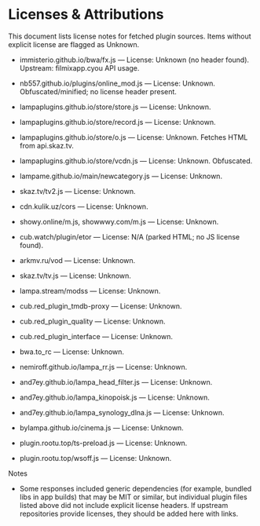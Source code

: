 # Licenses & Attributions

This document lists license notes for fetched plugin sources. Items without explicit license are flagged as Unknown.

- immisterio.github.io/bwa/fx.js — License: Unknown (no header found). Upstream: filmixapp.cyou API usage.
- nb557.github.io/plugins/online_mod.js — License: Unknown. Obfuscated/minified; no license header present.
- lampaplugins.github.io/store/store.js — License: Unknown.
- lampaplugins.github.io/store/record.js — License: Unknown.
- lampaplugins.github.io/store/o.js — License: Unknown. Fetches HTML from api.skaz.tv.
- lampaplugins.github.io/store/vcdn.js — License: Unknown. Obfuscated.
- lampame.github.io/main/newcategory.js — License: Unknown.
- skaz.tv/tv2.js — License: Unknown.
- cdn.kulik.uz/cors — License: Unknown.
- showy.online/m.js, showwwy.com/m.js — License: Unknown.
- cub.watch/plugin/etor — License: N/A (parked HTML; no JS license found).
- arkmv.ru/vod — License: Unknown.
- skaz.tv/tv.js — License: Unknown.
- lampa.stream/modss — License: Unknown.

- cub.red_plugin_tmdb-proxy — License: Unknown.
- cub.red_plugin_quality — License: Unknown.
- cub.red_plugin_interface — License: Unknown.
- bwa.to_rc — License: Unknown.
- nemiroff.github.io/lampa_rr.js — License: Unknown.
- and7ey.github.io/lampa_head_filter.js — License: Unknown.
- and7ey.github.io/lampa_kinopoisk.js — License: Unknown.
- and7ey.github.io/lampa_synology_dlna.js — License: Unknown.
- bylampa.github.io/cinema.js — License: Unknown.
- plugin.rootu.top/ts-preload.js — License: Unknown.
- plugin.rootu.top/wsoff.js — License: Unknown.

Notes

- Some responses included generic dependencies (for example, bundled libs in app builds) that may be MIT or similar, but individual plugin files listed above did not include explicit license headers. If upstream repositories provide licenses, they should be added here with links.
